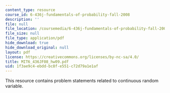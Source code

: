 ```yaml
---
content_type: resource
course_id: 6-436j-fundamentals-of-probability-fall-2008
description: ''
file: null
file_location: /coursemedia/6-436j-fundamentals-of-probability-fall-2008/1f3ae9c4ebddbc8fe551c72d79a1e1af_MIT6_436JF08_hw09.pdf
file_size: null
file_type: application/pdf
hide_download: true
hide_download_original: null
layout: pdf
license: https://creativecommons.org/licenses/by-nc-sa/4.0/
title: MIT6_436JF08_hw09.pdf
uid: 1f3ae9c4-ebdd-bc8f-e551-c72d79a1e1af
---
```

This resource contains problem statements related to continuous random variable.